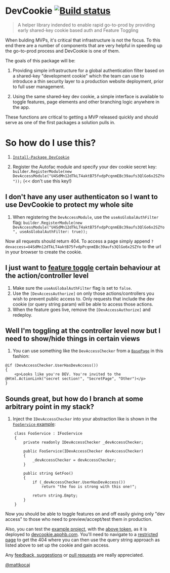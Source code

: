# DevCookie [![Build status](https://ci.appveyor.com/api/projects/status/5bd2lcbrbv00g3mu?svg=true)](https://ci.appveyor.com/project/cottsak/devcookie)

> A helper library indended to enable rapid go-to-prod by providing early shared-key cookie based auth and Feature Toggling

When bulding MVPs, it's critical that infrastructure is not the focus. To this end there are a number of components that are very helpful in speeding up the go-to-prod process and DevCookie is one of them.

The goals of this package will be:

1. Providing simple infrastructure for a global authentication filter based on a shared-key "development cookie" which the team can use to introduce a thin security layer to a production website deployment, prior to full user management.

2. Using the same shared-key dev cookie, a simple interface is available to toggle features, page elements and other branching logic anywhere in the app.

These functions are critical to getting a MVP released quickly and should serve as one of the first packages a solution pulls in.

# So how do I use this?

1. [`Install-Package DevCookie`](https://www.nuget.org/packages/DevCookie/)

2. Register the Autofac module and specify your dev cookie secret key: `builder.RegisterModule(new DevAccessModule("U4SdMn12dTkLT4aktB75fvdpPcqnmEBc39aufs3QlGo6x2SZYo"));` (<< don't use this key!)

## I don't have any user authenticaton so I want to use DevCookie to protect my whole site

1. When registering the `DevAccessModule`, use the `useAsGlobalAuthFilter` flag: `builder.RegisterModule(new DevAccessModule("U4SdMn12dTkLT4aktB75fvdpPcqnmEBc39aufs3QlGo6x2SZYo", useAsGlobalAuthFilter: true));`

Now all requests should return 404. To access a page simply append `?devaccess=U4SdMn12dTkLT4aktB75fvdpPcqnmEBc39aufs3QlGo6x2SZYo` to the url in your browser to create the cookie.

## I just want to [feature toggle](http://stackoverflow.com/a/7707394/56145) certain behaviour at the action/controller level

1. Make sure the `useAsGlobalAuthFilter` flag is set to `false`.
2. Use the `[DevAccessAuthorize]` on only those actions/controllers you wish to prevent public access to. Only requests that include the dev cookie (or query string param) will be able to access those actions.
3. When the feature goes live, remove the `[DevAccessAuthorize]` and redeploy.

## Well I'm toggling at the controller level now but I need to show/hide things in certain views

1. You can use something like the `DevAccessChecker` from a [`BasePage`](https://github.com/cottsak/DevCookie/blob/master/DevCookie.Web/Views/BasePage.cs) in this fashion:
```
@if (DevAccessChecker.UserHasDevAccess())
{
    <p>Looks like you're DEV. You're invited to the @Html.ActionLink("secret section!", "SecretPage", "Other")</p>
}
```

## Sounds great, but how do I branch at some arbitrary point in my stack?

1. Inject the `IDevAccessChecker` into your abstraction like is shown in the [`FooService` example](https://github.com/cottsak/DevCookie/blob/master/DevCookie.Web/Controllers/OtherController.cs):
```
    class FooService : IFooService
    {
        private readonly IDevAccessChecker _devAccessChecker;

        public FooService(IDevAccessChecker devAccessChecker)
        {
            _devAccessChecker = devAccessChecker;
        }

        public string GetFoo()
        {
            if (_devAccessChecker.UserHasDevAccess())
                return "the foo is strong with this one!";

            return string.Empty;
        }
    }
```

Now you should be able to toggle features on and off easily giving only "dev access" to those who need to preview/accept/test them in production.

Also, you can test the [example project](https://github.com/cottsak/DevCookie/tree/master/DevCookie.Web), with the [above token](https://github.com/cottsak/DevCookie/blob/master/DevCookie.Web/App_Start/ContainerConfig.cs), as it is deployed to [devcookie.apphb.com](http://devcookie.apphb.com/). You'll need to navigate to a [restricted page](https://devcookie.apphb.com/other/page) to get the 404 where you can then use the query string approach as listed above to set up the cookie and gain access.

Any [feedback, suggestions](https://github.com/cottsak/DevCookie/issues/new) or [pull requests](https://github.com/cottsak/DevCookie/pulls) are really appreciated.



[@mattkocaj](https://twitter.com/mattkocaj)
